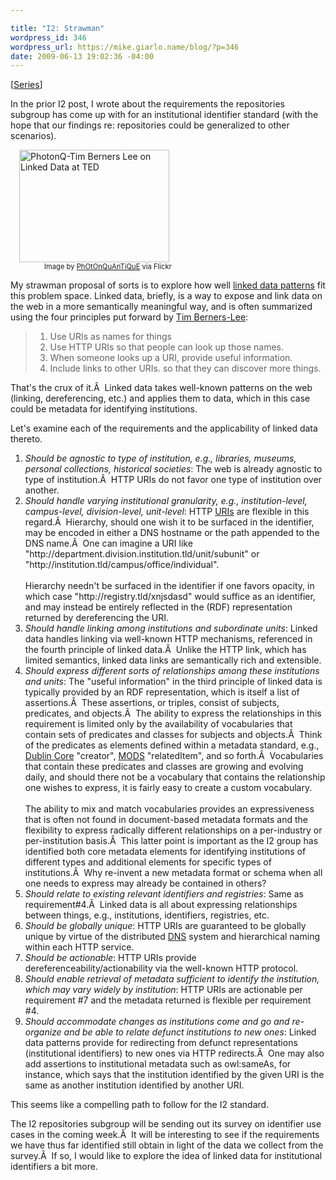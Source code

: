 ```yaml
---

title: "I2: Strawman"
wordpress_id: 346
wordpress_url: https://mike.giarlo.name/blog/?p=346
date: 2009-06-13 19:02:36 -04:00
---
```

<p style="text-align: left;"></p>
<p style="text-align: left;">[<a href="https://mike.giarlo.name/blog/category/niso-i2/">Series</a>]</p>
<p style="text-align: left;">In the prior I2 post, I wrote about the requirements the repositories subgroup has come up with for an institutional identifier standard (with the hope that our findings re: repositories could be generalized to other scenarios).</p>

<div class="zemanta-img zemanta-action-dragged" style="margin: 1em; display: block; text-align: left;">
<div><dl class="wp-caption alignright" style="width: 250px;"> <dt class="wp-caption-dt"><a href="http://www.flickr.com/photos/67968452@N00/3272712288"><img title="PhotonQ-Tim Berners Lee on Linked Data at TED" src="http://farm4.static.flickr.com/3449/3272712288_2ef843a4b7_m.jpg" alt="PhotonQ-Tim Berners Lee on Linked Data at TED" width="240" height="180" /></a></dt> <dd class="wp-caption-dd zemanta-img-attribution" style="font-size: 0.8em;">Image by <a href="http://www.flickr.com/photos/67968452@N00/3272712288">PhOtOnQuAnTiQuE</a> via Flickr</dd> </dl></div>
</div>
<p style="text-align: left;">My strawman proposal of sorts is to explore how well <a href="http://linkeddata.org/">linked data patterns</a> fit this problem space.  Linked data, briefly, is a way to expose and link data on the web in a more semantically meaningful way, and is often summarized using the four principles put forward by <a href="http://en.wikipedia.org/wiki/Tim_Berners-Lee">Tim Berners-Lee</a>:</p>

<blockquote style="text-align: left;">
<ol>
	<li>Use URIs as names for things</li>
	<li>Use HTTP URIs so that people can look up those names.</li>
	<li>When someone looks up a URI, provide useful information.</li>
	<li>Include links to other URIs. so that they can discover more things.</li>
</ol>
</blockquote>
<p style="text-align: left;">That's the crux of it.Â  Linked data takes well-known patterns on the web (linking, dereferencing, etc.) and applies them to data, which in this case could be metadata for identifying institutions.</p>
<p style="text-align: left;">Let's examine each of the requirements and the applicability of linked data thereto.</p>

<ol style="text-align: left;">
	<li><em>Should be agnostic to type of institution, e.g., libraries, museums, personal collections, historical societies</em>: The web is already agnostic to type of institution.Â  HTTP URIs do not favor one type of institution over another.<br/></li>
	<li><em>Should handle varying institutional granularity, e.g., institution-level, campus-level, division-level, unit-level</em>: HTTP <a href="http://en.wikipedia.org/wiki/Uniform_Resource_Identifier">URIs</a> are flexible in this regard.Â  Hierarchy, should one wish it to be surfaced in the identifier, may be encoded in either a DNS hostname or the path appended to the DNS name.Â  One can imagine a URI like "http://department.division.institution.tld/unit/subunit" or "http://institution.tld/campus/office/individual". <br/><br/>Hierarchy needn't be surfaced in the identifier if one favors opacity, in which case "http://registry.tld/xnjsdasd" would suffice as an identifier, and may instead be entirely reflected in the (RDF) representation returned by dereferencing the URI.<br/></li>
	<li><em>Should handle linking among institutions and subordinate units</em>: Linked data handles linking via well-known HTTP mechanisms, referenced in the fourth principle of linked data.Â  Unlike the HTTP link, which has limited semantics, linked data links are semantically rich and extensible.<br/></li>
	<li><em>Should express different sorts of relationships among these institutions and units</em>: The "useful information" in the third principle of linked data is typically provided by an RDF representation, which is itself a list of assertions.Â  These assertions, or triples, consist of subjects, predicates, and objects.Â  The ability to express the relationships in this requirement is limited only by the availability of vocabularies that contain sets of predicates and classes for subjects and objects.Â  Think of the predicates as elements defined within a metadata standard, e.g., <a href="http://dublincore.org/documents/dces/">Dublin Core</a> "creator", <a href="http://www.loc.gov/standards/mods/">MODS</a> "relatedItem", and so forth.Â  Vocabularies that contain these predicates and classes are growing and evolving daily, and should there not be a vocabulary that contains the relationship one wishes to express, it is fairly easy to create a custom vocabulary. <br/><br/>The ability to mix and match vocabularies provides an expressiveness that is often not found in document-based metadata formats and the flexibility to express radically different relationships on a per-industry or per-institution basis.Â  This latter point is important as the I2 group has identified both core metadata elements for identifying institutions of different types and additional elements for specific types of institutions.Â  Why re-invent a new metadata format or schema when all one needs to express may already be contained in others?<br/></li>
	<li><em>Should relate to existing relevant identifiers and registries</em>: Same as requirement#4.Â  Linked data is all about expressing relationships between things, e.g., institutions, identifiers, registries, etc.<br/></li>
	<li><em>Should be globally unique</em>: HTTP URIs are guaranteed to be globally unique by virtue of the distributed <a href="http://en.wikipedia.org/wiki/Domain_name_system">DNS</a> system and hierarchical naming within each HTTP service.<br/></li>
	<li><em>Should be actionable</em>: HTTP URIs provide dereferenceability/actionability via the well-known HTTP protocol.<br/></li>
	<li><em>Should enable retrieval of metadata sufficient to identify the institution, which may vary widely by institution</em>: HTTP URIs are actionable per requirement #7 and the metadata returned is flexible per requirement #4.<br/></li>
	<li><em>Should accommodate changes as institutions come and go and re-organize and be able to relate defunct institutions to new ones</em>: Linked data patterns provide for redirecting from defunct representations (institutional identifiers) to new ones via HTTP redirects.Â  One may also add assertions to institutional metadata such as owl:sameAs, for instance, which says that the institution identified by the given URI is the same as another institution identified by another URI.<br/></li>
</ol>
This seems like a compelling path to follow for the I2 standard.

The I2 repositories subgroup will be sending out its survey on identifier use cases in the coming week.Â  It will be interesting to see if the requirements we have thus far identified still obtain in light of the data we collect from the survey.Â  If so, I would like to explore the idea of linked data for institutional identifiers a bit more.
